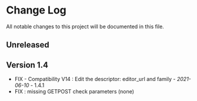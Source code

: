# Change Log
All notable changes to this project will be documented in this file.

## Unreleased



## Version 1.4

- FIX - Compatibility V14 : Edit the descriptor: editor_url and family - *2021-06-10* - 1.4.1
- FIX : missing GETPOST check parameters (none)
